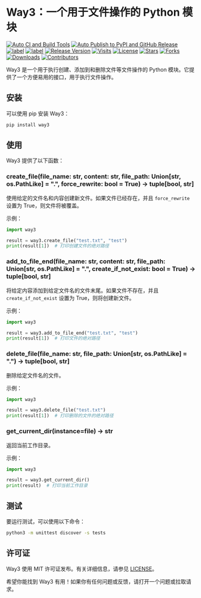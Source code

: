 # Way3：一个用于文件操作的 Python 模块

[![Auto CI and Build Tools](https://github.com/aboutmydreams/way3/actions/workflows/ci-test.yml/badge.svg)](https://github.com/aboutmydreams/way3/actions/workflows/ci-test.yml)
[![Auto Publish to PyPI and GitHub Release](https://github.com/aboutmydreams/way3/actions/workflows/release.yml/badge.svg)](https://github.com/aboutmydreams/way3/actions/workflows/release.yml)
[![label](https://img.shields.io/badge/%E4%B8%AD%E6%96%87%E6%96%87%E6%A1%A3-ZH-brightgreen)](https://github.com/aboutmydreams/way3/blob/main/README_ZH.md)
[![label](https://img.shields.io/badge/English-EN-brightgreen)](https://github.com/aboutmydreams/way3/blob/main/README.md)
[![Release Version](https://img.shields.io/github/release/aboutmydreams/way3.svg)](https://github.com/aboutmydreams/way3/releases)
[![Visits](https://komarev.com/ghpvc/?username=aboutmydreams&repo=way3)](https://github.com/aboutmydreams/way3)
[![License](https://img.shields.io/github/license/aboutmydreams/way3.svg)](https://github.com/aboutmydreams/way3/license)
[![Stars](https://img.shields.io/github/stars/aboutmydreams/way3.svg)](https://github.com/aboutmydreams/way3/stargazers)
[![Forks](https://img.shields.io/github/forks/aboutmydreams/way3.svg)](https://github.com/aboutmydreams/way3/network)
[![Downloads](https://pepy.tech/badge/way3)](https://pepy.tech/project/way3)
[![Contributors](https://img.shields.io/github/contributors/aboutmydreams/way3.svg)](https://github.com/aboutmydreams/way3/graphs/contributors)

Way3 是一个用于执行创建、添加到和删除文件等文件操作的 Python 模块。它提供了一个方便易用的接口，用于执行文件操作。

## 安装

可以使用 pip 安装 Way3：

```bash
pip install way3
```

## 使用

Way3 提供了以下函数：

### create_file(file_name: str, content: str, file_path: Union[str, os.PathLike] = ".", force_rewrite: bool = True) -> tuple[bool, str]

使用给定的文件名和内容创建新文件。如果文件已经存在，并且 `force_rewrite` 设置为 True，则文件将被覆盖。

示例：

```python
import way3

result = way3.create_file("test.txt", "test")
print(result[1])  # 打印创建文件的绝对路径
```

### add_to_file_end(file_name: str, content: str, file_path: Union[str, os.PathLike] = ".", create_if_not_exist: bool = True) -> tuple[bool, str]

将给定内容添加到给定文件名的文件末尾。如果文件不存在，并且 `create_if_not_exist` 设置为 True，则将创建新文件。

示例：

```python
import way3

result = way3.add_to_file_end("test.txt", "test")
print(result[1])  # 打印文件的绝对路径
```

### delete_file(file_name: str, file_path: Union[str, os.PathLike] = ".") -> tuple[bool, str]

删除给定文件名的文件。

示例：

```python
import way3

result = way3.delete_file("test.txt")
print(result[1])  # 打印删除的文件的绝对路径
```

### get_current_dir(instance=__file__) -> str

返回当前工作目录。

示例：

```python
import way3

result = way3.get_current_dir()
print(result)  # 打印当前工作目录
```

## 测试

要运行测试，可以使用以下命令：

```bash
python3 -m unittest discover -s tests
```

## 许可证

Way3 使用 MIT 许可证发布。有关详细信息，请参见 [LICENSE](LICENSE)。

希望你能找到 Way3 有用！如果你有任何问题或反馈，请打开一个问题或拉取请求。
